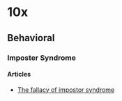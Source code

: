 # 10x

## Behavioral

### Imposter Syndrome

#### Articles
- [The fallacy of impostor syndrome](https://www.andrescn.me/article/2024/10/22/impostor-syndrome.html)
